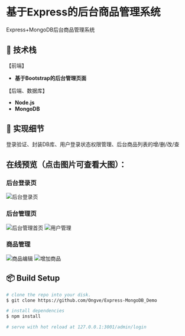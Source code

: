 # 基于Express的后台商品管理系统

 Express+MongoDB后台商品管理系统

## :book: 技术栈

【前端】

- **基于Bootstrap的后台管理页面**

【后端、数据库】

- **Node.js**
- **MongoDB**

## :pencil: 实现细节

登录验证、封装DB库、用户登录状态权限管理、后台商品列表的增/删/改/查

## 在线预览（点击图片可查看大图）：

### 后台登录页

![后台登录页](http://m.qpic.cn/psb?/V103EO2s2J4gkQ/6lhPoWcPkFspEucEDrvp83bwnihD.yavi5YHlr48UHE!/b/dDYBAAAAAAAA&bo=uAWiAgAAAAADBz8!&rf=viewer_4 "后台登录页")

### 后台管理页

![后台管理首页](http://m.qpic.cn/psb?/V103EO2s2J4gkQ/uGw1qIE4Eo3ICXvk4APcI7W5X51GKxHXUeBHxUOGMik!/b/dLgAAAAAAAAA&bo=PwYjAwAAAAADBzs!&rf=viewer_4 "后台管理首页")
![用户管理](http://m.qpic.cn/psb?/V103EO2s2J4gkQ/BZJpru72a9qtFDsxQ4u3S39MN.PzfYlhA46GeGZrgi4!/b/dL8AAAAAAAAA&bo=PwYUAwAAAAADFxw!&rf=viewer_4 "用户管理")

### 商品管理

![商品编辑](http://m.qpic.cn/psb?/V103EO2s2J4gkQ/jGGx7QDFtJ3Ap81aRxx.OUgXjNVB20ykEDTWqGvLpyg!/b/dLgAAAAAAAAA&bo=PwYqAwAAAAADJxI!&rf=viewer_4 "商品编辑")
![增加商品](http://m.qpic.cn/psb?/V103EO2s2J4gkQ/3AsoDC4CEDno6fz28U62.Utoe2KVh7.BczitkjFlJIY!/b/dMEAAAAAAAAA&bo=PwY7AwAAAAADFzM!&rf=viewer_4 "增加商品")

## :package: Build Setup

``` bash
# clone the repo into your disk.
$ git clone https://github.com/Ongve/Express-MongoDB_Demo

# install dependencies
$ npm install

# serve with hot reload at 127.0.0.1:3001/admin/login
```
